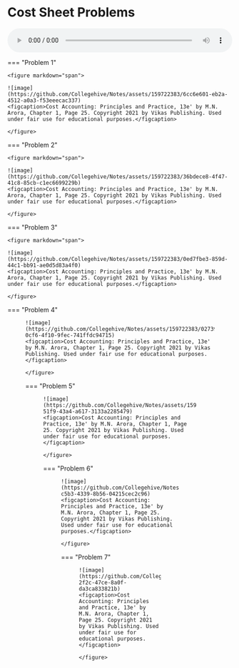 # Cost Sheet Problems

<audio controls style="width: 100%;">
  <source src="../../../../../audio/4th_sem/CMA/Unit-1 Introduction to Cost and Management Accounting/1.h Cost sheet problems.mp3" type="audio/mpeg">
  Your browser does not support the audio element.
</audio>


=== "Problem 1"


    <figure markdown="span">
    
    ![image](https://github.com/Collegehive/Notes/assets/159722383/6cc6e601-eb2a-4512-a0a3-f53eeecac337)
    <figcaption>Cost Accounting: Principles and Practice, 13e' by M.N. Arora, Chapter 1, Page 25. Copyright 2021 by Vikas Publishing. Used under fair use for educational purposes.</figcaption>

    </figure>

=== "Problem 2"

    <figure markdown="span">
    
    ![image](https://github.com/Collegehive/Notes/assets/159722383/36bdece8-4f47-41c8-85cb-c1ec6699229b)
    <figcaption>Cost Accounting: Principles and Practice, 13e' by M.N. Arora, Chapter 1, Page 25. Copyright 2021 by Vikas Publishing. Used under fair use for educational purposes.</figcaption>

    </figure>
=== "Problem 3"

    <figure markdown="span">
    
    ![image](https://github.com/Collegehive/Notes/assets/159722383/0ed7fbe3-859d-44c1-bb91-ae0d5d83a4f0)
    <figcaption>Cost Accounting: Principles and Practice, 13e' by M.N. Arora, Chapter 1, Page 25. Copyright 2021 by Vikas Publishing. Used under fair use for educational purposes.</figcaption>

    </figure>

=== "Problem 4"
    <figure markdown="span">
    
    ![image](https://github.com/Collegehive/Notes/assets/159722383/02739c20-0cf6-4f10-9fec-741ffdc94715)
    <figcaption>Cost Accounting: Principles and Practice, 13e' by M.N. Arora, Chapter 1, Page 25. Copyright 2021 by Vikas Publishing. Used under fair use for educational purposes.</figcaption>

    </figure>

=== "Problem 5"
    <figure markdown="span">
    
    ![image](https://github.com/Collegehive/Notes/assets/159722383/d1045aa6-51f9-43a4-a617-3133a2285479)
    <figcaption>Cost Accounting: Principles and Practice, 13e' by M.N. Arora, Chapter 1, Page 25. Copyright 2021 by Vikas Publishing. Used under fair use for educational purposes.</figcaption>

    </figure>

=== "Problem 6"
    <figure markdown="span">
    
    ![image](https://github.com/Collegehive/Notes/assets/159722383/abe725c3-c5b3-4339-8b56-04215cec2c96)
    <figcaption>Cost Accounting: Principles and Practice, 13e' by M.N. Arora, Chapter 1, Page 25. Copyright 2021 by Vikas Publishing. Used under fair use for educational purposes.</figcaption>

    </figure>

=== "Problem 7"
    <figure markdown="span">
    
    ![image](https://github.com/Collegehive/Notes/assets/159722383/2266c5c3-2f2c-47ce-8a0f-da3ca833821b)
    <figcaption>Cost Accounting: Principles and Practice, 13e' by M.N. Arora, Chapter 1, Page 25. Copyright 2021 by Vikas Publishing. Used under fair use for educational purposes.</figcaption>

    </figure>    

